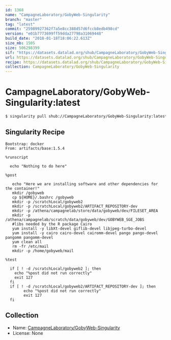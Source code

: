 ```yaml
---
id: 1368
name: "CampagneLaboratory/GobyWeb-Singularity"
branch: "master"
tag: "latest"
commit: "25989927362f7a5e8cc388d57d6fccb8edb498cd"
version: "e01b7773699ff59dda27798a31069448"
build_date: "2018-01-18T18:06:22.613Z"
size_mb: 1505
size: 506298399
sif: "https://datasets.datalad.org/shub/CampagneLaboratory/GobyWeb-Singularity/latest/2018-01-18-25989927-e01b7773/e01b7773699ff59dda27798a31069448.simg"
url: https://datasets.datalad.org/shub/CampagneLaboratory/GobyWeb-Singularity/latest/2018-01-18-25989927-e01b7773/
recipe: https://datasets.datalad.org/shub/CampagneLaboratory/GobyWeb-Singularity/latest/2018-01-18-25989927-e01b7773/Singularity
collection: CampagneLaboratory/GobyWeb-Singularity
---
```


# CampagneLaboratory/GobyWeb-Singularity:latest

```bash
$ singularity pull shub://CampagneLaboratory/GobyWeb-Singularity:latest
```

## Singularity Recipe

```singularity
Bootstrap: docker
From: artifacts/base:1.5.4

%runscript

  echo "Nothing to do here"

%post
 
   echo "Here we are installing software and other dependencies for the container!"
   mkdir /gobyweb
   cp ${HOME}/.bashrc /gobyweb
   mkdir -p /scratchLocal/gobyweb2
   mkdir -p /scratchLocal/gobyweb2/ARTIFACT_REPOSITORY-dev	
   mkdir -p /athena/campagnelab/store/data/gobyweb/dev/FILESET_AREA
   mkdir -p /athena/campagnelab/scratch/data/gobyweb/dev/GOBYWEB_SGE_JOBS	
   #libs needed by the R package Cairo
   yum install -y libXt-devel giflib-devel libjpeg-turbo-devel
   yum install -y cairo cairo-devel cairomm-devel pango pango-devel pangomm pangomm-devel
   yum clean all		
   rm -fr /etc/mail
   mkdir -p /home/gobyweb/mail

%test

  if [ ! -d /scratchLocal/gobyweb2 ]; then
	echo "%post did not run correctly"
	exit 127
  fi
  if [ ! -d /scratchLocal/gobyweb2/ARTIFACT_REPOSITORY-dev ]; then
        echo "%post did not run correctly"
        exit 127
  fi
```

## Collection

 - Name: [CampagneLaboratory/GobyWeb-Singularity](https://github.com/CampagneLaboratory/GobyWeb-Singularity)
 - License: None


